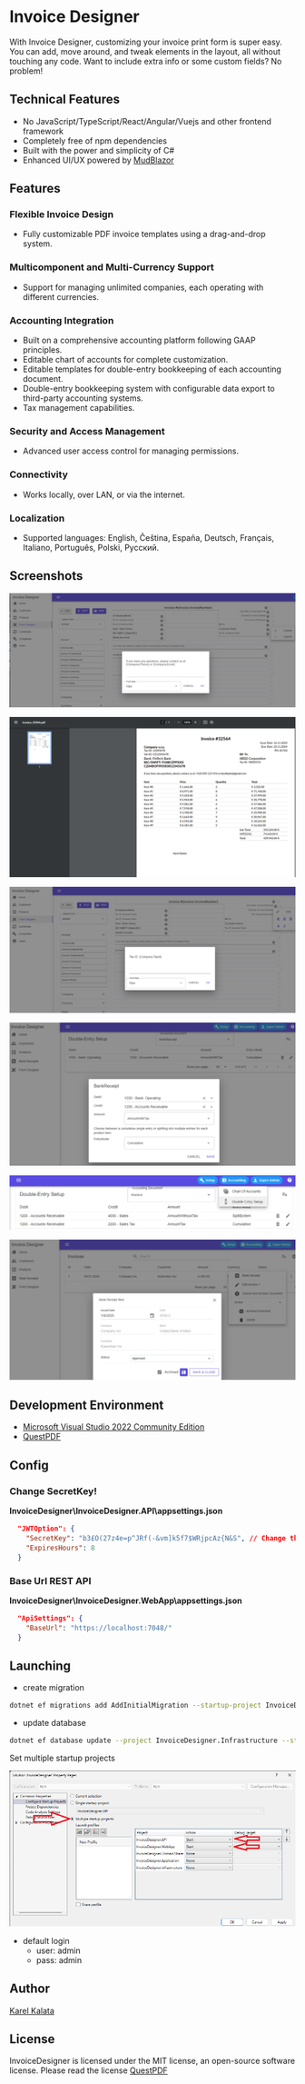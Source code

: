 # Invoice Designer
With Invoice Designer, customizing your invoice print form is super easy. You can add, move around, and tweak elements in the layout, all without touching any code. Want to include extra info or some custom fields? No problem! 

## Technical Features
- No JavaScript/TypeScript/React/Angular/Vuejs and other frontend framework
- Completely free of npm dependencies
- Built with the power and simplicity of C#
- Enhanced UI/UX powered by [MudBlazor](https://github.com/MudBlazor/MudBlazor)
 
## Features
### Flexible Invoice Design
- Fully customizable PDF invoice templates using a drag-and-drop system.
### Multicomponent and Multi-Currency Support
- Support for managing unlimited companies, each operating with different currencies.
### Accounting Integration
- Built on a comprehensive accounting platform following GAAP principles.
- Editable chart of accounts for complete customization.
- Editable templates for double-entry bookkeeping of each accounting document.
- Double-entry bookkeeping system with configurable data export to third-party accounting systems.
- Tax management capabilities.
### Security and Access Management
- Advanced user access control for managing permissions.
### Connectivity
- Works locally, over LAN, or via the internet.
### Localization
- Supported languages: English, Čeština, España, Deutsch, Français, Italiano, Português, Polski, Русский.


## Screenshots
<p align="center">
  <img src="screenshot1.png"  />
</p>
<p align="center">
  <img src="screenshot2.png"  />
</p>
<p align="center">
  <img src="screenshot3.png"  />
</p>
<p align="center">
  <img src="screenshot5.png"  />
</p>
<p align="center">
  <img src="screenshot6.png"  />
</p>
<p align="center">
  <img src="screenshot7.png"  />
</p>

## Development Environment
- [Microsoft Visual Studio 2022 Community Edition](https://visualstudio.microsoft.com/vs/community/)
- [QuestPDF](https://github.com/QuestPDF/QuestPDF)

## Config
### Change SecretKey!
**InvoiceDesigner\InvoiceDesigner.API\appsettings.json**
```json
  "JWTOption": {
    "SecretKey": "b3£O(27z4e=p^JRf(-&vm]k5f7$WRjpcAz{N&S", // Change this!
    "ExpiresHours": 8
  }
```

### Base Url REST API
**InvoiceDesigner\InvoiceDesigner.WebApp\appsettings.json**

```json
  "ApiSettings": {
    "BaseUrl": "https://localhost:7048/"
  }
``` 
## Launching
- create migration
```bash
dotnet ef migrations add AddInitialMigration --startup-project InvoiceDesigner.API --project InvoiceDesigner.Infrastructure
``` 
- update database   
```bash
dotnet ef database update --project InvoiceDesigner.Infrastructure --startup-project InvoiceDesigner.Api

``` 
Set multiple startup projects 

<p align="center">
  <img src="screenshot4.png"  />
</p>

- default login
  - user: admin
  - pass: admin

## Author
[Karel Kalata](https://github.com/karelkalata)


## License
InvoiceDesigner is licensed under the MIT license, an open-source software license.
Please read the license [QuestPDF](https://github.com/QuestPDF/QuestPDF/blob/main/LICENSE.md)